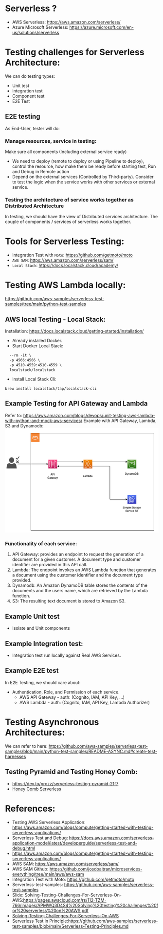 # Serverless ?
- AWS Serverless: https://aws.amazon.com/serverless/
- Azure Microsoft Serverless: https://azure.microsoft.com/en-us/solutions/serverless

# Testing challenges for Serverless Architecture:
We can do testing types:
- Unit test
- Integration test
- Component test
- E2E Test

## E2E testing
As End-User, tester will do:

### Manage resources, service in testing:  
Make sure all components (Including external service ready)
- We need to deploy (remote to deploy or using Pipeline to deploy), control the resource, how make them be ready before starting test, Run and Debug in Remote action
- Depend on the external services (Controlled by Third-party). Consider to test the logic when the service works with other services or external service.

### Testing the architecture of service works together as Distributed Architecture

In testing, we should have the view of Distributed services architecture. 
The couple of components / services of serverless works together.

# Tools for Serverless Testing:
- Integration Test with `Moto`: https://github.com/getmoto/moto
- `AWS SAM`: https://aws.amazon.com/serverless/sam/
- `Local Stack`: https://docs.localstack.cloud/academy/

# Testing AWS Lambda locally:

https://github.com/aws-samples/serverless-test-samples/tree/main/python-test-samples
## AWS local Testing - Local Stack:
Installation: https://docs.localstack.cloud/getting-started/installation/
- Already installed Docker.
- Start Docker Local Stack: 
```docker run \
  --rm -it \
  -p 4566:4566 \
  -p 4510-4559:4510-4559 \
  localstack/localstack
```
- Install Local Stack Cli:
```
brew install localstack/tap/localstack-cli
```

## Example Testing for API Gateway and Lambda
Refer to: https://aws.amazon.com/blogs/devops/unit-testing-aws-lambda-with-python-and-mock-aws-services/
Example with API Gateway, Lambda, S3 and Dynamodb: 
![Example-Lambda-Testing](./aws/example-projects/test-lambda-python/example-lambda-python.png)

### Functionality of each service:
1. API Gateway: provides an endpoint to request the generation of a document for a given customer.  A document type and customer identifier are provided in this API call.
2. Lambda: The endpoint invokes an AWS Lambda function that generates a document using the customer identifier and the document type provided.
3. Dynamodb: An Amazon DynamoDB table stores the contents of the documents and the users name, which are retrieved by the Lambda function.
4. S3: The resulting text document is stored to Amazon S3.

## Example Unit test
- Isolate and Unit components

## Example Integration test:
- Integration test run locally against Real AWS Services. 

## Example E2E test
In E2E Testing, we should care about: 
- Authentication, Role, and Permission of each service.
  - AWS API Gateway - auth: (Cognito, IAM, API Key, ...)
  - AWS Lambda - auth: (Cognito, IAM, API Key, Lambda Authorizer)


# Testing Asynchronous Architectures:
We can refer to here: https://github.com/aws-samples/serverless-test-samples/blob/main/python-test-samples/README-ASYNC.md#create-test-harnesses

## Testing Pyramid and Testing Honey Comb:
- https://dev.to/prozz/serverless-testing-pyramid-21f7
- [Honey Comb Serverless](https://www.infoq.com/presentations/honeycomb-serverless/?itm_campaign=rightbar_v2&itm_source=infoq&itm_medium=presentations_link&itm_content=link_text)

# References:
- Testing AWS Serverless Application: https://aws.amazon.com/blogs/compute/getting-started-with-testing-serverless-applications/
- Serverless Test and Debug: https://docs.aws.amazon.com/serverless-application-model/latest/developerguide/serverless-test-and-debug.html
- https://aws.amazon.com/blogs/compute/getting-started-with-testing-serverless-applications/
- AWS SAM: https://aws.amazon.com/serverless/sam/
- AWS SAM Github: https://github.com/josdoaitran/microservices-everything/tree/main/aws/aws-sam
- Integration Test with Moto: https://github.com/getmoto/moto
- Serverless-test-samples: https://github.com/aws-samples/serverless-test-samples
- Slide: Solving-Testing-Challenges-For-Serverless-On-AWS:https://pages.awscloud.com/rs/112-TZM-766/images/APMWQ3D4S4%20Solving%20testing%20challenges%20for%20serverless%20on%20AWS.pdf
- [Solving-Testing-Challenges-For-Serverless-On-AWS](https://lifesciences-resources.awscloud.com/vidyard-all-players/apmwq3d4s4-solving-testing-challenges-for-serverless-on-aws-2)
- Serverless Test in Principle:https://github.com/aws-samples/serverless-test-samples/blob/main/Serverless-Testing-Principles.md